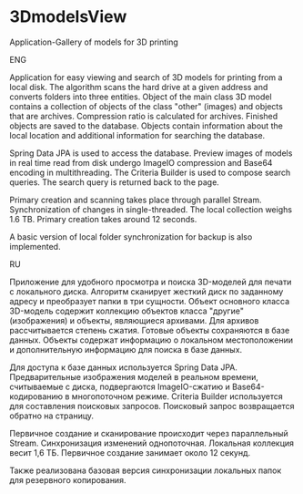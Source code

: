 # 3DmodelsView
Application-Gallery of models for 3D printing

ENG

Application for easy viewing and search of 3D models for printing from a local disk. The algorithm scans the hard drive at a given address and converts folders into three entities. Object of the main class 3D model contains a collection of objects of the class "other" (images) and objects that are archives. Compression ratio is calculated for archives. Finished objects are saved to the database. Objects contain information about the local location and additional information for searching the database.

Spring Data JPA is used to access the database. Preview images of models in real time read from disk undergo ImageIO compression and Base64 encoding in multithreading. The Criteria Builder is used to compose search queries. The search query is returned back to the page.

Primary creation and scanning takes place through parallel Stream. Synchronization of changes in single-threaded. The local collection weighs 1.6 TB. Primary creation takes around 12 seconds.

A basic version of local folder synchronization for backup is also implemented.

RU

Приложение для удобного просмотра и поиска 3D-моделей для печати с локального диска. Алгоритм сканирует жесткий диск по заданному адресу и преобразует папки в три сущности. Объект основного класса 3D-модель содержит коллекцию объектов класса "другие" (изображения) и объекты, являющиеся архивами. Для архивов рассчитывается степень сжатия. Готовые объекты сохраняются в базе данных. Объекты содержат информацию о локальном местоположении и дополнительную информацию для поиска в базе данных.

Для доступа к базе данных используется Spring Data JPA. Предварительные изображения моделей в реальном времени, считываемые с диска, подвергаются ImageIO-сжатию и Base64-кодированию в многопоточном режиме. Criteria Builder используется для составления поисковых запросов. Поисковый запрос возвращается обратно на страницу.

Первичное создание и сканирование происходит через параллельный Stream. Синхронизация изменений однопоточная. Локальная коллекция весит 1,6 ТБ. Первичное создание занимает около 12 секунд.

Также реализована базовая версия синхронизации локальных папок для резервного копирования.
